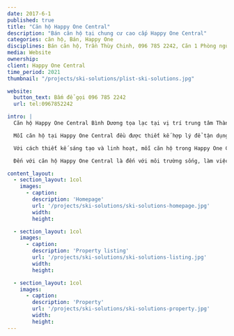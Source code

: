 ```yaml
---
date: 2017-6-1
published: true
title: "Căn hộ Happy One Central"
description: "Bán căn hộ tại chung cư cao cấp Happy One Central"
categories: căn hộ, Bán, Happy One
disciplines: Bán căn hộ, Trần Thùy Chinh, 096 785 2242, Căn 1 Phòng ngủ, Căn 2 Phòng ngủ, Căn 3 Phòng ngủ
media: Website
ownership:
client: Happy One Central
time_period: 2021
thumbnail: "/projects/ski-solutions/plist-ski-solutions.jpg"

website:
  button_text: Bấm để gọi 096 785 2242
  url: tel:0967852242

intro: |
  Căn hộ Happy One Central Bình Dương tọa lạc tại vị trí trung tâm Thành phố Thủ Dầu Một, Tỉnh Bình Dương, nơi tập trung hầu hết các cơ quan hành chính và hơn 20 ngân hàng hàng đầu Việt Nam. Khu căn hộ Happy One Central nằm trong khu phức hợp Becamex bao gồm: Cao ốc văn phòng, căn hộ cao cấp, khách sạn 5 sao, trung tâm hội nghị, trung tâm thương mại, ngân hàng, siêu thị, Bar, Spa, nhà hàng, hồ bơi, làng nướng ngoài trời, trường Quốc tế, rạp chiếu phim….

  Mỗi căn hộ tại Happy One Central đều được thiết kế hợp lý để tận dụng tối đa ánh sáng tự nhiên nhằm mang lại cảm giác thư giãn, thoải mái cho người sử dụng.

  Với cách thiết kế sáng tạo và linh hoạt, mỗi căn hộ trong Happy One Central là một công trình tiêu biểu cho sự kết hợp hoàn hảo giữa yếu tố tự nhiên và công nghệ. Tận dụng thiên nhiên tối đa, lối kiến trúc sang trọng, kết cấu bền vững, giao thông thuận tiện …Cơ hội sở hữu một căn hộ đáp ứng đầy đủ các tiêu chuẩn tiện nghi, thẩm mỹ, kinh tế và hiện đại đang hoàn toàn nằm trong tầm tay bạn.

  Đến với căn hộ Happy One Central là đến với môi trường sống, làm việc tuyệt hảo, tận hưởng những dịch vụ cao cấp, hiện đại chưa từng có ở Tỉnh Bình Dương.

content_layout:
  - section_layout: 1col
    images:
      - caption:
        description: 'Homepage'
        url: '/projects/ski-solutions/ski-solutions-homepage.jpg'
        width:
        height:

  - section_layout: 1col
    images:
      - caption:
        description: 'Property listing'
        url: '/projects/ski-solutions/ski-solutions-listing.jpg'
        width:
        height:

  - section_layout: 1col
    images:
      - caption:
        description: 'Property'
        url: '/projects/ski-solutions/ski-solutions-property.jpg'
        width:
        height:
---
```

